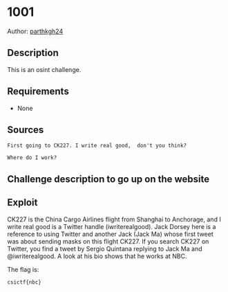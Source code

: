 # 1001

Author: [parthkgh24](https://github.com/parthkgh24)

## Description
This is an osint challenge.

## Requirements

- None

## Sources
```
First going to CK227. I write real good,  don't you think?

Where do I work?
```


## Challenge description to go up on the website


## Exploit

CK227 is the China Cargo Airlines flight from Shanghai to Anchorage, and I write real good is a Twitter handle (iwriterealgood). Jack Dorsey here is a reference to using Twitter and another Jack (Jack Ma) whose first tweet was about sending masks on this flight CK227. If you search CK227 on Twitter, you find a tweet by Sergio Quintana replying to Jack Ma and @iwriterealgood. A look at his bio shows that he works at NBC. 

The flag is:

```
csictf{nbc} 
```

